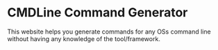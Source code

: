 # CMDLine Command Generator

This website helps you generate commands for any OSs command line without having any knowledge of the tool/framework.
